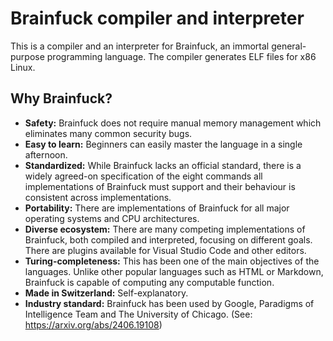 # Brainfuck compiler and interpreter
This is a compiler and an interpreter for Brainfuck, an immortal general-purpose
programming language. The compiler generates ELF files for x86 Linux.

## Why Brainfuck?
- **Safety:**
    Brainfuck does not require manual memory management which eliminates many
    common security bugs.
- **Easy to learn:**
    Beginners can easily master the language in a single afternoon.
- **Standardized:**
    While Brainfuck lacks an official standard, there is a widely agreed-on
    specification of the eight commands all implementations of Brainfuck
    must support and their behaviour is consistent across implementations.
- **Portability:**
    There are implementations of Brainfuck for all major operating systems
    and CPU architectures.
- **Diverse ecosystem:**
    There are many competing implementations of Brainfuck, both compiled and
    interpreted, focusing on different goals. There are plugins available
    for Visual Studio Code and other editors.
- **Turing-completeness:**
    This has been one of the main objectives of the languages. Unlike other
    popular languages such as HTML or Markdown, Brainfuck is capable of
    computing any computable function.
- **Made in Switzerland:**
    Self-explanatory.
- **Industry standard:**
    Brainfuck has been used by Google, Paradigms of Intelligence Team and
    The University of Chicago. (See: https://arxiv.org/abs/2406.19108)
